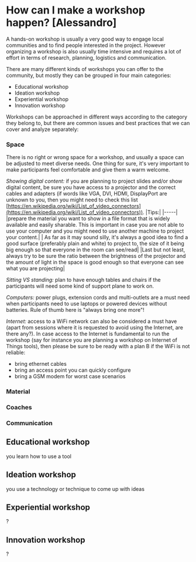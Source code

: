 # How can I make a workshop happen? [Alessandro]

A hands-on workshop is usually a very good way to engage local communities and to find people interested in the project.
However organizing a workshop is also usually time intensive and requires a lot of effort in terms of research, planning, logistics and communication.

There are many different kinds of workshops you can offer to the community, but mostly they can be grouped in four main categories:
- Educational workshop
- Ideation workshop
- Experiential workshop
- Innovation workshop

Workshops can be approached in different ways according to the category they belong to, but there are common issues and best practices that we can cover and analyze separately:
### Space
There is no right or wrong space for a workshop, and usually a space can be adjusted to meet diverse needs. One thing for sure, it's very important to make participants feel comfortable and give them a warm welcome.

*Showing digital content:* if you are planning to project slides and/or show digital content, be sure you have access to a projector and the correct cables and adapters (if words like VGA, DVI, HDMI, DisplayPort are unknown to you, then you might need to check this list [https://en.wikipedia.org/wiki/List_of_video_connectors](https://en.wikipedia.org/wiki/List_of_video_connectors)).
|Tips:|
|-----|
|prepare the material you want to show in a file format that is widely available and easily sharable. This is important in case you are not able to use your computer and you might need to use another machine to project your content.|
|
As far as it may sound silly, it's always a good idea to find a good surface (preferably plain and white) to project to, the size of it being big enough so that everyone in the room can see/read|
|Last but not least, always try to be sure the ratio between the brightness of the projector and the amount of light in the space is good enough so that everyone can see what you are projecting| 


*Sitting VS standing:*
plan to have enough tables and chairs if the participants will need some kind of support plane to work on.

*Computers:*
power plugs, extension cords and multi-outlets are a must need when participants need to use laptops or powered devices without batteries. Rule of thumb here is "always bring one more"!

*Internet:*
access to a WiFi network can also be considered a must have (apart from sessions where it is requested to avoid using the Internet, are there any?). In case access to the Internet is fundamental to run the workshop (say for instance you are planning a workshop on Internet of Things tools), then please be sure to be ready with a plan B if the WiFi is not reliable:
- bring ethernet cables
- bring an access point you can quickly configure
- bring a GSM modem for worst case scenarios


### Material
### Coaches
### Communication

## Educational workshop
you learn how to use a tool

## Ideation workshop
you use a technology or technique to come up with ideas

## Experiential workshop
?
## Innovation workshop
?
